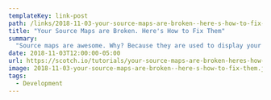 ```yaml
---
templateKey: link-post
path: /links/2018-11-03-your-source-maps-are-broken--here-s-how-to-fix-them
title: "Your Source Maps are Broken. Here's How to Fix Them"
summary:
  "Source maps are awesome. Why? Because they are used to display your original JavaScript while debugging, which is a lot easier to look at than minified production code. "
date: 2018-11-03T12:00:00-05:00
url: https://scotch.io/tutorials/your-source-maps-are-broken-heres-how-to-fix-them
image: 2018-11-03-your-source-maps-are-broken--here-s-how-to-fix-them.jpeg
tags:
  - Development
---
```

